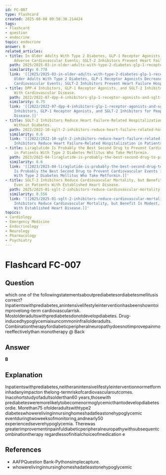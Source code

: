 ```yaml
---
id: FC-007
type: Flashcard
created: 2025-08-08 09:58:30.214424
tags:
- Flashcard
- question
- endocrine
topic: endocrine
answer: B
related_articles:
- title: In Older Adults With Type 2 Diabetes, GLP-1 Receptor Agonists Decrease Major
    Adverse Cardiovascular Events; SGLT-2 Inhibitors Prevent Heart Failure Hospitalizations.
  path: 2025/2025-03-in-older-adults-with-type-2-diabetes-glp-1-receptor-agonists.md
  similarity: 0.778
  link: '[[2025/2025-03-in-older-adults-with-type-2-diabetes-glp-1-receptor-agonists|In
    Older Adults With Type 2 Diabetes, GLP-1 Receptor Agonists Decrease Major Adverse
    Cardiovascular Events; SGLT-2 Inhibitors Prevent Heart Failure Hospitalizations.]]'
- title: DPP-4 Inhibitors, GLP-1 Receptor Agonists, and SGLT-2 Inhibitors for People
    With Cardiovascular Disease.
  path: 2022/2022-07-dpp-4-inhibitors-glp-1-receptor-agonists-and-sglt-2-inhibito.md
  similarity: 0.75
  link: '[[2022/2022-07-dpp-4-inhibitors-glp-1-receptor-agonists-and-sglt-2-inhibito|DPP-4
    Inhibitors, GLP-1 Receptor Agonists, and SGLT-2 Inhibitors for People With Cardiovascular
    Disease.]]'
- title: SGLT-2 Inhibitors Reduce Heart Failure-Related Hospitalization in Patients
    Without Diabetes.
  path: 2022/2022-10-sglt-2-inhibitors-reduce-heart-failure-related-hospitalizati.md
  similarity: 0.6
  link: '[[2022/2022-10-sglt-2-inhibitors-reduce-heart-failure-related-hospitalizati|SGLT-2
    Inhibitors Reduce Heart Failure-Related Hospitalization in Patients Without Diabetes.]]'
- title: Liraglutide Is Probably the Best Second Drug to Prevent Cardiovascular Events
    in Patients With Type 2 Diabetes Mellitus Who Take Metformin.
  path: 2023/2023-04-liraglutide-is-probably-the-best-second-drug-to-prevent-card.md
  similarity: 0.6
  link: '[[2023/2023-04-liraglutide-is-probably-the-best-second-drug-to-prevent-card|Liraglutide
    Is Probably the Best Second Drug to Prevent Cardiovascular Events in Patients
    With Type 2 Diabetes Mellitus Who Take Metformin.]]'
- title: SGLT-2 Inhibitors Reduce Cardiovascular Mortality, but Benefit Is Modest,
    Even in Patients With Established Heart Disease.
  path: 2025/2025-01-sglt-2-inhibitors-reduce-cardiovascular-mortality-but-benefi.md
  similarity: 0.556
  link: '[[2025/2025-01-sglt-2-inhibitors-reduce-cardiovascular-mortality-but-benefi|SGLT-2
    Inhibitors Reduce Cardiovascular Mortality, but Benefit Is Modest, Even in Patients
    With Established Heart Disease.]]'
topics:
- Cardiology
- Emergency Medicine
- Endocrinology
- Neurology
- Pharmacology
- Psychiatry
---
```


# Flashcard FC-007

## Question

which one of the followingstatementsaboutprediabetesordiabetesmellitusis correct? Inpatientswithprediabetes,anintensivelifestyleinterventionhasbeenshowntoimprovelong-term cardiovascularrisk. Mostolderadultswithprediabetesdonotdevelopdiabetes. Drug-inducedhypoglycemiaisuncommoninfrailolderadults. Combinationtherapyfordiabeticperipheralneuropathydoesnotimprovepainmoreeffectivelythan monotherapy @ Back

## Answer

**B**

## Explanation

Inpatientswithprediabetes,neitheranintensivelifestyleinterventionnormetforminhadanyimpacton thelong-termriskofcardiovascularoutcomes. Inacohortstudyofadultsolderthan60 years,thosewith prediabetesweremorelikelytobecomenormoglycemicthantodevelopdiabetesordie. Morethan75 ofolderadultswithtype2 diabeteswhowerelivinginnursinghomeshadatleastonehypoglycemic eventduringtwoweeksofmonitoring,andnearly50 experiencedseverehypoglycemia. Therewas greaterimprovementinpainfuldiabeticperipheralneuropathywithsubsequentcombinationtherapy regardlessofinitialchoiceofmedication e

## References

- AAFPQuestion Bank-Pythonsimplecapture.
- whowerelivinginnursinghomeshadatleastonehypoglycemic

